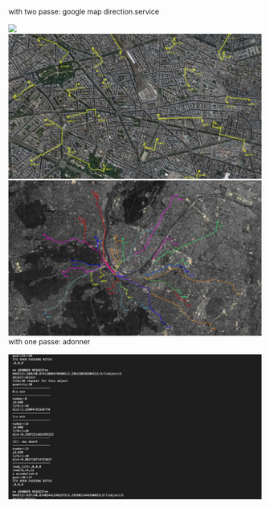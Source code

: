 with two passe: google map direction.service<br><br>
<img src="14.png">
<img src="15.png">
<img src="30.jpg">
with one passe: adonner<br><br>
<img src="13.png">

